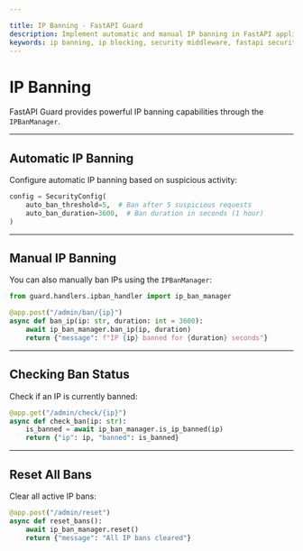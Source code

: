 ```yaml
---

title: IP Banning - FastAPI Guard
description: Implement automatic and manual IP banning in FastAPI applications using FastAPI Guard's IPBanManager
keywords: ip banning, ip blocking, security middleware, fastapi security
---
```


IP Banning
==========

FastAPI Guard provides powerful IP banning capabilities through the `IPBanManager`.

___

Automatic IP Banning
---------------------

Configure automatic IP banning based on suspicious activity:

```python
config = SecurityConfig(
    auto_ban_threshold=5,  # Ban after 5 suspicious requests
    auto_ban_duration=3600,  # Ban duration in seconds (1 hour)
)
```

___

Manual IP Banning
------------------

You can also manually ban IPs using the `IPBanManager`:

```python
from guard.handlers.ipban_handler import ip_ban_manager

@app.post("/admin/ban/{ip}")
async def ban_ip(ip: str, duration: int = 3600):
    await ip_ban_manager.ban_ip(ip, duration)
    return {"message": f"IP {ip} banned for {duration} seconds"}
```

___

Checking Ban Status
-------------------

Check if an IP is currently banned:

```python
@app.get("/admin/check/{ip}")
async def check_ban(ip: str):
    is_banned = await ip_ban_manager.is_ip_banned(ip)
    return {"ip": ip, "banned": is_banned}
```

___

Reset All Bans
--------------

Clear all active IP bans:

```python
@app.post("/admin/reset")
async def reset_bans():
    await ip_ban_manager.reset()
    return {"message": "All IP bans cleared"}
```
